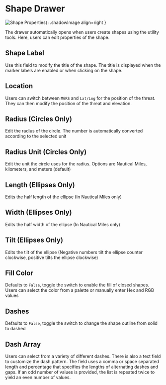 # Shape Drawer
![Shape Properties](/images/scenario-planner/drawers/shape-drawer/shape_drawer.png){: .shadowImage align=right }

The drawer automatically opens when users create shapes using the utility tools. Here, users can edit properties of the shape.

## Shape Label
Use this field to modify the title of the shape. The title is displayed when the marker labels are enabled or when clicking on the shape.

## Location
Users can switch between `MGRS` and `Lat/Lng` for the position of the threat. They can then modify the position of the threat and elevation.

## Radius (Circles Only)
Edit the radius of the circle. The number is automatically converted according to the selected unit

## Radius Unit (Circles Only)
Edit the unit the circle uses for the radius. Options are Nautical Miles, kilometers, and meters (default)

## Length (Ellipses Only)
Edits the half length of the ellipse (In Nautical Miles only)

## Width (Ellipses Only)
Edits the half width of the ellipse (In Nautical Miles only)

## Tilt (Ellipses Only)
Edits the tilt of the ellipse (Negative numbers tilt the ellipse counter clockwise, positive tilts the ellipse clockwise)

## Fill Color
Defaults to `False`, toggle the switch to enable the fill of closed shapes. Users can select the color from a palette or manually enter Hex and RGB values

## Dashes
Defaults to `False`, toggle the switch to change the shape outline from solid to dashed

## Dash Array
Users can select from a variety of different dashes. There is also a text field to customize the dash pattern. The field uses a comma or space separated length and percentage that specifies the lengths of alternating dashes and gaps. If an odd number of values is provided, the list is repeated twice to yield an even number of values.